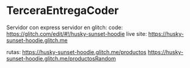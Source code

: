 # TerceraEntregaCoder
Servidor con express
servidor en glitch: 
  code: https://glitch.com/edit/#!/husky-sunset-hoodie
  live site: https://husky-sunset-hoodie.glitch.me
  
  rutas: https://husky-sunset-hoodie.glitch.me/productos
  https://husky-sunset-hoodie.glitch.me/productosRandom
